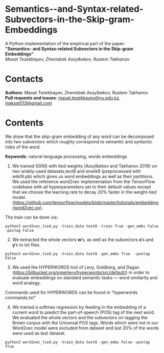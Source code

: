 # Semantics--and-Syntax-related-Subvectors-in-the-Skip-gram-Embeddings

A Python implementation of the empirical part of the paper:\
**"Semantics- and Syntax-related Subvectors in the Skip-gram Embeddings”** \
*Maxat Tezekbayev, Zhenisbek Assylbekov, Rustem Takhanov* 

# Contacts
**Authors**: Maxat Tezekbayev, Zhenisbek Assylbekov, Rustem Takhanov\
**Pull requests and issues**: maxat.tezekbayev@nu.edu.kz, maksat013@gmail.com

# Contents
We show that the skip-gram embedding of any word can be decomposed into two subvectors which roughly correspond to semantic and syntactic roles of the word.

**Keywords**: natural language processing, words embeddings

1. We trained SGNS with tied weights (Assylbekov and Takhanov 2019) on two widely-used datasets,text8 and enwik9 (preprocessed with wikifil.pb) which gives us word embeddings as well as their partitions. We used the reference word2vec implementation from the TensorFlow codebase with all hyperparameters set to their default values except that we choose the learning rate to decay 20% faster in the weight-tied model. (https://github.com/tensorflow/models/blob/master/tutorials/embedding/word2vec.py). 

The train can be done via:
```
python3 word2vec_tied.py -train_data text8 -train True -gen_embs False  -postag	False
```

2. We extracted the whole vectors **w**’s, as well as the subvectors **x**’s and **y**’s to txt files. 
```
python3 word2vec_tied.py -train_data text8 -gen_embs True  -postag False
```

3.  We used the HYPERWORDS tool of Levy, Goldberg, and Dagan (https://bitbucket.org/omerlevy/hyperwords/src/default/) in order to evaluate embeddings on standard semantic tasks — word similarity and word analogy.

Commands used for HYPERWORDS can be found in "hyperwords commands.txt"

4. We trained a softmax regression by feeding in the embedding of a current word to predict the part-of-speech (POS) tag of the next word. We evaluated the whole vectors and the subvectors on tagging  the  Brown  corpus  with  the  Universal  POS  tags. Words which were not in our Word2vec model were excluded from dataset and last 20% of the words were used as test dataset.
```
python3 word2vec_tied.py -train_data text8 -gen_embs False -postag True
```
